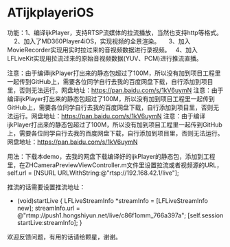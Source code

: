 # ATijkplayeriOS
功能：1、编译ijkPlayer，支持RTSP流媒体的拉流播放，当然也支持http等格式。
     2、加入了MD360Player4iOS，实现视频的全景渲染。
     3、加入MovieRecorder实现用实时拉过来的音视频数据进行录视频。
     4、加入LFLiveKit实现用拉流过来的原始音视频数据(YUV、PCM)进行推流直播。



注意：由于编译ijkPlayer打出来的静态包超过了100M，所以没有加到项目工程里一起传到GitHub上，需要各位同学自行去我的百度网盘下载，自行添加到项目里，否则无法运行。网盘地址：https://pan.baidu.com/s/1kV6uymN
注意：由于编译ijkPlayer打出来的静态包超过了100M，所以没有加到项目工程里一起传到GitHub上，需要各位同学自行去我的百度网盘下载，自行添加到项目里，否则无法运行。网盘地址：https://pan.baidu.com/s/1kV6uymN
注意：由于编译ijkPlayer打出来的静态包超过了100M，所以没有加到项目工程里一起传到GitHub上，需要各位同学自行去我的百度网盘下载，自行添加到项目里，否则无法运行。网盘地址：https://pan.baidu.com/s/1kV6uymN



用法：下载本demo，去我的网盘下载编译好的ijkPlayer的静态包，添加到工程里，在ZHCameraPreviewViewController.m文件里设置拉流或者视频源的URL，
self.url = [NSURL URLWithString:@"rtsp://192.168.42.1/live"]; 



推流的话需要设置推流地址：
- (void)startLive {
        LFLiveStreamInfo *streamInfo = [LFLiveStreamInfo new];
        streamInfo.url = @"rtmp://push1.hongshiyun.net/live/c86f1omm_766a397a";
        [self.session startLive:streamInfo];
}


欢迎反馈问题，有用的话请给颗星，谢谢。

